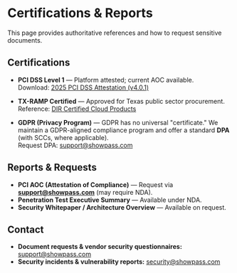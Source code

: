 # Certifications & Reports

This page provides authoritative references and how to request sensitive documents.

## Certifications

- **PCI DSS Level 1** — Platform attested; current AOC available.  
  Download: [2025 PCI DSS Attestation (v4.0.1)](https://doavub8d2uzrx.cloudfront.net/security-and-compliance/pci/2025-PCI-DSS-V4.0.1.pdf)

- **TX-RAMP Certified** — Approved for Texas public sector procurement.  
  Reference: [DIR Certified Cloud Products](https://dir.texas.gov/resource-library-item/tx-ramp-certified-cloud-products)

- **GDPR (Privacy Program)** — GDPR has no universal "certificate." We maintain a GDPR-aligned compliance program and offer a standard **DPA** (with SCCs, where applicable).  
  Request DPA: support@showpass.com

## Reports & Requests

- **PCI AOC (Attestation of Compliance)** — Request via **support@showpass.com** (may require NDA).  
- **Penetration Test Executive Summary** — Available under NDA.  
- **Security Whitepaper / Architecture Overview** — Available on request.

## Contact
- **Document requests & vendor security questionnaires:** support@showpass.com  
- **Security incidents & vulnerability reports:** security@showpass.com